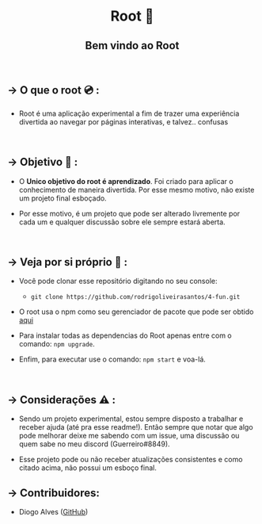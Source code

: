 # <center> Root :crystal_ball: </center>
## <center> Bem vindo ao Root </center>

<br>

## -> O que o root  :cd: :
- Root é uma aplicação experimental a fim de trazer uma experiência divertida ao navegar por páginas interativas, e talvez.. confusas

<br />

##  -> Objetivo :running: :
- O **Unico objetivo do root é aprendizado**. Foi criado para aplicar o conhecimento de maneira divertida. Por esse mesmo motivo, não existe um projeto final esboçado.

- Por esse motivo, é um projeto que pode ser alterado livremente por cada um e qualquer discussão sobre ele sempre estará aberta.

<br />

## -> Veja por si próprio :eyes: :
- Você pode clonar esse repositório digitando no seu console:  
   - `git clone https://github.com/rodrigoliveirasantos/4-fun.git `

- O root usa o npm como seu gerenciador de pacote que pode ser obtido [aqui](https://nodejs.org/en/)

- Para instalar todas as dependencias do Root apenas entre com o comando: `npm upgrade`.

- Enfim, para executar use o comando: `npm start` e voa-lá.

<br />

## -> Considerações :warning: :
- Sendo um projeto experimental, estou sempre disposto a trabalhar e receber ajuda (até pra esse readme!). Então sempre que notar que algo pode melhorar deixe me sabendo com um issue, uma discussão ou quem sabe no meu discord (Guerreiro#8849).

- Esse projeto pode ou não receber atualizações consistentes e como citado acima, não possui um esboço final.

## -> Contribuidores:
- Diogo Alves ([GitHub](https://github.com/Diogo2550))
